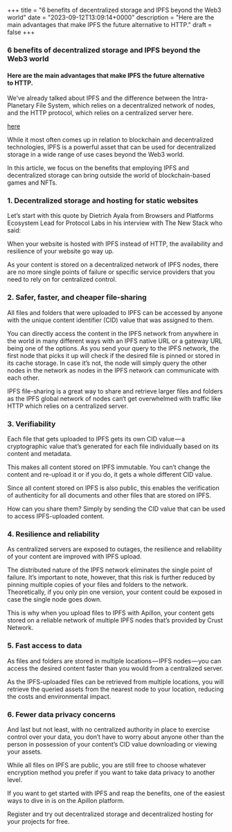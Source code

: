 +++
title = "6 benefits of decentralized storage and IPFS beyond the Web3 world"
date = "2023-09-12T13:09:14+0000"
description = "Here are the main advantages that make IPFS the future alternative to HTTP."
draft = false
+++

### 6 benefits of decentralized storage and IPFS beyond the Web3 world


#### Here are the main advantages that make IPFS the future alternative to HTTP.


We’ve already talked about IPFS and the difference between the Intra-Planetary File System, which relies on a decentralized network of nodes, and the HTTP protocol, which relies on a centralized server here.

[here](https://medium.com/apillon/what-is-ipfs-and-can-you-use-it-on-the-apillon-platform-e0f465083a8f)

While it most often comes up in relation to blockchain and decentralized technologies, IPFS is a powerful asset that can be used for decentralized storage in a wide range of use cases beyond the Web3 world.


In this article, we focus on the benefits that employing IPFS and decentralized storage can bring outside the world of blockchain-based games and NFTs.


### 1. Decentralized storage and hosting for static websites


Let’s start with this quote by Dietrich Ayala from Browsers and Platforms Ecosystem Lead for Protocol Labs in his interview with The New Stack who said:


When your website is hosted with IPFS instead of HTTP, the availability and resilience of your website go way up.


As your content is stored on a decentralized network of IPFS nodes, there are no more single points of failure or specific service providers that you need to rely on for centralized control.


### 2. Safer, faster, and cheaper file-sharing


All files and folders that were uploaded to IPFS can be accessed by anyone with the unique content identifier (CID) value that was assigned to them.


You can directly access the content in the IPFS network from anywhere in the world in many different ways with an IPFS native URL or a gateway URL being one of the options. As you send your query to the IPFS network, the first node that picks it up will check if the desired file is pinned or stored in its cache storage. In case it’s not, the node will simply query the other nodes in the network as nodes in the IPFS network can communicate with each other.


IPFS file-sharing is a great way to share and retrieve larger files and folders as the IPFS global network of nodes can‘t get overwhelmed with traffic like HTTP which relies on a centralized server.


### 3. Verifiability


Each file that gets uploaded to IPFS gets its own CID value — a cryptographic value that’s generated for each file individually based on its content and metadata.


This makes all content stored on IPFS immutable. You can’t change the content and re-upload it or if you do, it gets a whole different CID value.


Since all content stored on IPFS is also public, this enables the verification of authenticity for all documents and other files that are stored on IPFS.


How can you share them? Simply by sending the CID value that can be used to access IPFS-uploaded content.


### 4. Resilience and reliability


As centralized servers are exposed to outages, the resilience and reliability of your content are improved with IPFS upload.


The distributed nature of the IPFS network eliminates the single point of failure. It’s important to note, however, that this risk is further reduced by pinning multiple copies of your files and folders to the network. Theoretically, if you only pin one version, your content could be exposed in case the single node goes down.


This is why when you upload files to IPFS with Apillon, your content gets stored on a reliable network of multiple IPFS nodes that’s provided by Crust Network.


### 5. Fast access to data


As files and folders are stored in multiple locations — IPFS nodes — you can access the desired content faster than you would from a centralized server.


As the IPFS-uploaded files can be retrieved from multiple locations, you will retrieve the queried assets from the nearest node to your location, reducing the costs and environmental impact.


### 6. Fewer data privacy concerns


And last but not least, with no centralized authority in place to exercise control over your data, you don’t have to worry about anyone other than the person in possession of your content’s CID value downloading or viewing your assets.


While all files on IPFS are public, you are still free to choose whatever encryption method you prefer if you want to take data privacy to another level.


If you want to get started with IPFS and reap the benefits, one of the easiest ways to dive in is on the Apillon platform.


Register and try out decentralized storage and decentralized hosting for your projects for free.
